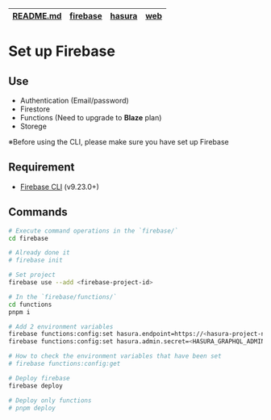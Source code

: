 | [README.md](../../README.md) | [firebase](../../apps/firebase/README.md) | [hasura](../../apps/hasura/README.md) | [web](../../apps/web/README.md) |
| ---------------------------- | ----------------------------------------- | ------------------------------------- | ------------------------------- |

# Set up Firebase

## Use

- Authentication (Email/password)
- Firestore
- Functions (Need to upgrade to **Blaze** plan)
- Storege

※Before using the CLI, please make sure you have set up Firebase

## Requirement

- [Firebase CLI](https://firebase.google.com/docs/cli) (v9.23.0+)

## Commands

```bash
# Execute command operations in the `firebase/`
cd firebase

# Already done it
# firebase init

# Set project
firebase use --add <firebase-project-id>

# In the `firebase/functions/`
cd functions
pnpm i

# Add 2 environment variables
firebase functions:config:set hasura.endpoint=https://<hasura-project-name>.hasura.app/v1/graphql
firebase functions:config:set hasura.admin.secret=<HASURA_GRAPHQL_ADMIN_SECRET>

# How to check the environment variables that have been set
# firebase functions:config:get

# Deploy firebase
firebase deploy

# Deploy only functions
# pnpm deploy
```
